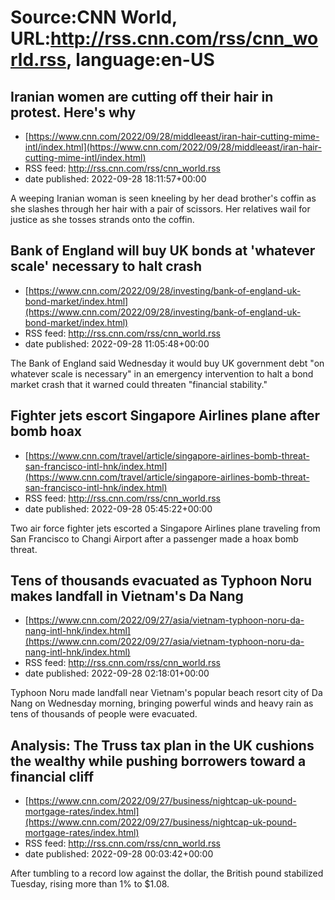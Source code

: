 # Source:CNN World, URL:http://rss.cnn.com/rss/cnn_world.rss, language:en-US

## Iranian women are cutting off their hair in protest. Here's why
 - [https://www.cnn.com/2022/09/28/middleeast/iran-hair-cutting-mime-intl/index.html](https://www.cnn.com/2022/09/28/middleeast/iran-hair-cutting-mime-intl/index.html)
 - RSS feed: http://rss.cnn.com/rss/cnn_world.rss
 - date published: 2022-09-28 18:11:57+00:00

A weeping Iranian woman is seen kneeling by her dead brother's coffin as she slashes through her hair with a pair of scissors. Her relatives wail for justice as she tosses strands  onto the coffin.

## Bank of England will buy UK bonds at 'whatever scale' necessary to halt crash
 - [https://www.cnn.com/2022/09/28/investing/bank-of-england-uk-bond-market/index.html](https://www.cnn.com/2022/09/28/investing/bank-of-england-uk-bond-market/index.html)
 - RSS feed: http://rss.cnn.com/rss/cnn_world.rss
 - date published: 2022-09-28 11:05:48+00:00

The Bank of England said Wednesday it would buy UK government debt "on whatever scale is necessary" in an emergency intervention to halt a bond market crash that it warned could threaten "financial stability."

## Fighter jets escort Singapore Airlines plane after bomb hoax
 - [https://www.cnn.com/travel/article/singapore-airlines-bomb-threat-san-francisco-intl-hnk/index.html](https://www.cnn.com/travel/article/singapore-airlines-bomb-threat-san-francisco-intl-hnk/index.html)
 - RSS feed: http://rss.cnn.com/rss/cnn_world.rss
 - date published: 2022-09-28 05:45:22+00:00

Two air force fighter jets escorted a Singapore Airlines plane traveling from San Francisco to Changi Airport after a passenger made a hoax bomb threat.

## Tens of thousands evacuated as Typhoon Noru makes landfall in Vietnam's Da Nang
 - [https://www.cnn.com/2022/09/27/asia/vietnam-typhoon-noru-da-nang-intl-hnk/index.html](https://www.cnn.com/2022/09/27/asia/vietnam-typhoon-noru-da-nang-intl-hnk/index.html)
 - RSS feed: http://rss.cnn.com/rss/cnn_world.rss
 - date published: 2022-09-28 02:18:01+00:00

Typhoon Noru made landfall near Vietnam's popular beach resort city of Da Nang on Wednesday morning, bringing powerful winds and heavy rain as tens of thousands of people were evacuated.

## Analysis: The Truss tax plan in the UK cushions the wealthy while pushing borrowers toward a financial cliff
 - [https://www.cnn.com/2022/09/27/business/nightcap-uk-pound-mortgage-rates/index.html](https://www.cnn.com/2022/09/27/business/nightcap-uk-pound-mortgage-rates/index.html)
 - RSS feed: http://rss.cnn.com/rss/cnn_world.rss
 - date published: 2022-09-28 00:03:42+00:00

After tumbling to a record low against the dollar, the British pound stabilized Tuesday, rising more than 1% to $1.08.

